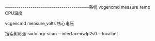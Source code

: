 

-------------------------------------------系统
vcgencmd measure_temp    CPU温度

vcgencmd measure_volts     核心电压


搜索树莓派
sudo arp-scan --interface=wlp2s0 --localnet





